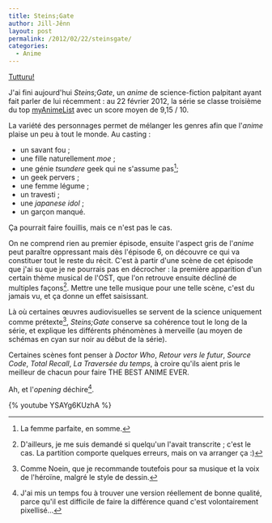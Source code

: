 ```yaml
---
title: Steins;Gate
author: Jill-Jênn
layout: post
permalink: /2012/02/22/steinsgate/
categories:
  - Anime
---
```

[Tutturu!][1]

 [1]: http://www.youtube.com/watch?v=gycSZoYzEks

J'ai fini aujourd'hui *Steins;Gate*, un *anime* de science-fiction palpitant ayant fait parler de lui récemment : au 22 février 2012, la série se classe troisième du top [myAnimeList][2] avec un score moyen de 9,15 / 10.

 [2]: http://myanimelist.net/topanime.php

La variété des personnages permet de mélanger les genres afin que l'*anime* plaise un peu à tout le monde. Au casting :

*   un savant fou ;
*   une fille naturellement *moe* ;
*   une génie *tsundere* geek qui ne s'assume pas[^1];
*   un geek pervers ;
*   une femme légume ;
*   un travesti ;
*   une *japanese idol* ;
*   un garçon manqué.

 [^1]: La femme parfaite, en somme.

Ça pourrait faire fouillis, mais ce n'est pas le cas.

On ne comprend rien au premier épisode, ensuite l'aspect gris de l'*anime* peut paraître oppressant mais dès l'épisode 6, on découvre ce qui va constituer tout le reste du récit. C'est à partir d'une scène de cet épisode que j'ai su que je ne pourrais pas en décrocher : la première apparition d'un certain thème musical de l'OST, que l'on retrouve ensuite décliné de multiples façons[^2]. Mettre une telle musique pour une telle scène, c'est du jamais vu, et ça donne un effet saisissant.

 [^2]: D'ailleurs, je me suis demandé si quelqu'un l'avait transcrite ; c'est le cas. La partition comporte quelques erreurs, mais on va arranger ça :)

Là où certaines œuvres audiovisuelles se servent de la science uniquement comme prétexte[^3], *Steins;Gate* conserve sa cohérence tout le long de la série, et explique les différents phénomènes à merveille (au moyen de schémas en cyan sur noir au début de la série).

 [^3]: Comme Noein, que je recommande toutefois pour sa musique et la voix de l'héroïne, malgré le style de dessin.

Certaines scènes font penser à *Doctor Who*, *Retour vers le futur*, *Source Code*, *Total Recall*, *La Traversée du temps*, à croire qu'ils aient pris le meilleur de chacun pour faire THE BEST ANIME EVER.

Ah, et l'*opening* déchire[^4].

{% youtube YSAYg6KUzhA %}

 [^4]: J'ai mis un temps fou à trouver une version réellement de bonne qualité, parce qu'il est difficile de faire la différence quand c'est volontairement pixellisé…